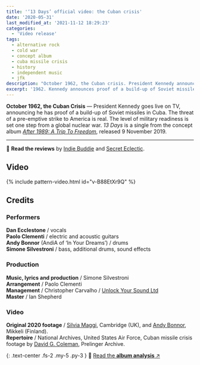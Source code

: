 ```yaml
---
title: '‘13 Days’ official video: the Cuban crisis'
date: '2020-05-31'
last_modified_at: '2021-11-12 18:29:23'
categories:
  - 'Video release'
tags:
  - alternative rock
  - cold war
  - concept album
  - cuba missile crisis
  - history
  - independent music
  - jfk
description: "October 1962, the Cuban crisis. President Kennedy announces proof of a build-up of Soviet missiles on the island. The world is one step from nuclear war."
excerpt: '1962. Kennedy announces proof of a build-up of Soviet missiles in Cuba. The world is one step from nuclear war.'
---
```

**October 1962, the Cuban Crisis** — President Kennedy goes live on TV, announcing he has proof of a build-up of Soviet missiles in Cuba. The threat of a pre-emptive strike to America is real. The level of military readiness is set one step from a global nuclear war. _13 Days_ is a single from the concept album [_After 1989: A Trip To Freedom_](/music/after-1989/), released 9 November 2019.

---

🔗 **Read the reviews** by [Indie Buddie](http://www.indiebuddie.com/indie-quick-picks-41/) and [Secret Eclectic](https://secreteclectic.com/2020/08/02/minutes-to-midnight-13-days/).

## Video

{% include pattern-video.html id="v-B88EtXr9Q" %}

## Credits

### Performers

**Dan Ecclestone** / vocals  
**Paolo Clementi** / electric and acoustic guitars  
**Andy Bonnor** (AndiA of ‘In Your Dreams’) / drums  
**Simone Silvestroni** / bass, additional drums, sound effects  

### Production

**Music, lyrics and production** / Simone Silvestroni  
**Arrangement** / Paolo Clementi  
**Management** / Christopher Carvalho / [Unlock Your Sound Ltd](https://unlockyoursound.com/)  
**Master** / Ian Shepherd  

### Video

**Original 2020 footage** / [Silvia Maggi](https://silviamaggidesign.com/), Cambridge (UK), and [Andy Bonnor](https://linktr.ee/Andia), Mikkeli (Finland).  
**Repertoire** / National Archives, United States Air Force, Cuban missile crisis footage by [David G. Coleman](https://historyinpieces.com/), Prelinger Archive.


{: .text-center .fs-2 .my-5 .py-3 }
📖 [Read the **album analysis** ↗︎](/music/after-1989/)